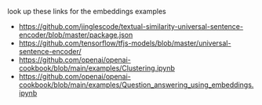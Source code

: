 look up these links for the embeddings examples

- https://github.com/jinglescode/textual-similarity-universal-sentence-encoder/blob/master/package.json
- https://github.com/tensorflow/tfjs-models/blob/master/universal-sentence-encoder/
- https://github.com/openai/openai-cookbook/blob/main/examples/Clustering.ipynb
- https://github.com/openai/openai-cookbook/blob/main/examples/Question_answering_using_embeddings.ipynb